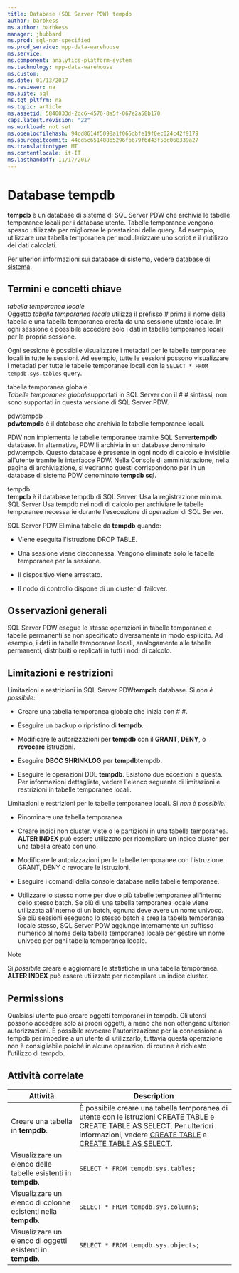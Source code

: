 ```yaml
---
title: Database (SQL Server PDW) tempdb
author: barbkess
ms.author: barbkess
manager: jhubbard
ms.prod: sql-non-specified
ms.prod_service: mpp-data-warehouse
ms.service: 
ms.component: analytics-platform-system
ms.technology: mpp-data-warehouse
ms.custom: 
ms.date: 01/13/2017
ms.reviewer: na
ms.suite: sql
ms.tgt_pltfrm: na
ms.topic: article
ms.assetid: 5840033d-2dc6-4576-8a5f-067e2a58b170
caps.latest.revision: "22"
ms.workload: not set
ms.openlocfilehash: 94cd8614f5098a1f065dbfe19f0ec024c42f9179
ms.sourcegitcommit: 44cd5c651488b5296fb679f6d43f50d068339a27
ms.translationtype: MT
ms.contentlocale: it-IT
ms.lasthandoff: 11/17/2017
---
```

# <a name="tempdb-database"></a>Database tempdb
**tempdb** è un database di sistema di SQL Server PDW che archivia le tabelle temporanee locali per i database utente. Tabelle temporanee vengono spesso utilizzate per migliorare le prestazioni delle query. Ad esempio, utilizzare una tabella temporanea per modularizzare uno script e il riutilizzo dei dati calcolati.  
  
Per ulteriori informazioni sui database di sistema, vedere [database di sistema](system-databases.md).  
  
## <a name="Basics"></a>Termini e concetti chiave  
*tabella temporanea locale*  
Oggetto *tabella temporanea locale* utilizza il prefisso # prima il nome della tabella e una tabella temporanea creata da una sessione utente locale. In ogni sessione è possibile accedere solo i dati in tabelle temporanee locali per la propria sessione.  
  
Ogni sessione è possibile visualizzare i metadati per le tabelle temporanee locali in tutte le sessioni. Ad esempio, tutte le sessioni possono visualizzare i metadati per tutte le tabelle temporanee locali con la `SELECT * FROM tempdb.sys.tables` query.  
  
tabella temporanea globale  
*Tabelle temporanee globali*supportati in SQL Server con il # # sintassi, non sono supportati in questa versione di SQL Server PDW.  
  
pdwtempdb  
**pdwtempdb** è il database che archivia le tabelle temporanee locali.  
  
PDW non implementa le tabelle temporanee tramite SQL Server**tempdb** database. In alternativa, PDW li archivia in un database denominato pdwtempdb. Questo database è presente in ogni nodo di calcolo e invisibile all'utente tramite le interfacce PDW. Nella Console di amministrazione, nella pagina di archiviazione, si vedranno questi corrispondono per in un database di sistema PDW denominato **tempdb sql**.  
  
tempdb  
**tempdb** è il database tempdb di SQL Server. Usa la registrazione minima. SQL Server Usa tempdb nei nodi di calcolo per archiviare le tabelle temporanee necessarie durante l'esecuzione di operazioni di SQL Server.  
  
SQL Server PDW Elimina tabelle da **tempdb** quando:  
  
-   Viene eseguita l'istruzione DROP TABLE.  
  
-   Una sessione viene disconnessa. Vengono eliminate solo le tabelle temporanee per la sessione.  
  
-   Il dispositivo viene arrestato.  
  
-   Il nodo di controllo dispone di un cluster di failover.  
  
## <a name="general-remarks"></a>Osservazioni generali  
SQL Server PDW esegue le stesse operazioni in tabelle temporanee e tabelle permanenti se non specificato diversamente in modo esplicito. Ad esempio, i dati in tabelle temporanee locali, analogamente alle tabelle permanenti, distribuiti o replicati in tutti i nodi di calcolo.  
  
## <a name="LimitationsRestrictions"></a>Limitazioni e restrizioni  
Limitazioni e restrizioni in SQL Server PDW**tempdb** database. Si *non è possibile:*  
  
-   Creare una tabella temporanea globale che inizia con # #.  
  
-   Eseguire un backup o ripristino di **tempdb**.  
  
-   Modificare le autorizzazioni per **tempdb** con il **GRANT**, **DENY**, o **revocare** istruzioni.  
  
-   Eseguire **DBCC SHRINKLOG** per **tempdb**tempdb.  
  
-   Eseguire le operazioni DDL **tempdb**. Esistono due eccezioni a questa. Per informazioni dettagliate, vedere l'elenco seguente di limitazioni e restrizioni in tabelle temporanee locali.  
  
Limitazioni e restrizioni per le tabelle temporanee locali. Si *non è possibile:*  
  
-   Rinominare una tabella temporanea  
  
-   Creare indici non cluster, viste o le partizioni in una tabella temporanea. **ALTER INDEX** può essere utilizzato per ricompilare un indice cluster per una tabella creato con uno.  
  
-   Modificare le autorizzazioni per le tabelle temporanee con l'istruzione GRANT, DENY o revocare le istruzioni.  
  
-   Eseguire i comandi della console database nelle tabelle temporanee.  
  
-   Utilizzare lo stesso nome per due o più tabelle temporanee all'interno dello stesso batch. Se più di una tabella temporanea locale viene utilizzata all'interno di un batch, ognuna deve avere un nome univoco. Se più sessioni eseguono lo stesso batch e crea la tabella temporanea locale stesso, SQL Server PDW aggiunge internamente un suffisso numerico al nome della tabella temporanea locale per gestire un nome univoco per ogni tabella temporanea locale.  
  
> [!NOTE]  
> Si *possibile* creare e aggiornare le statistiche in una tabella temporanea. **ALTER INDEX** può essere utilizzato per ricompilare un indice cluster.  
  
## <a name="permissions"></a>Permissions  
Qualsiasi utente può creare oggetti temporanei in tempdb. Gli utenti possono accedere solo ai propri oggetti, a meno che non ottengano ulteriori autorizzazioni. È possibile revocare l'autorizzazione per la connessione a tempdb per impedire a un utente di utilizzarlo, tuttavia questa operazione non è consigliabile poiché in alcune operazioni di routine è richiesto l'utilizzo di tempdb.  
  
## <a name="RelatedTasks"></a>Attività correlate  
  
|Attività|Description|  
|---------|---------------|  
|Creare una tabella in **tempdb**.|È possibile creare una tabella temporanea di utente con le istruzioni CREATE TABLE e CREATE TABLE AS SELECT. Per ulteriori informazioni, vedere [CREATE TABLE](../t-sql/statements/create-table-azure-sql-data-warehouse.md) e [CREATE TABLE AS SELECT](../t-sql/statements/create-table-as-select-azure-sql-data-warehouse.md).|  
|Visualizzare un elenco delle tabelle esistenti in **tempdb**.|`SELECT * FROM tempdb.sys.tables;`|  
|Visualizzare un elenco di colonne esistenti nella **tempdb**.|`SELECT * FROM tempdb.sys.columns;`|  
|Visualizzare un elenco di oggetti esistenti in **tempdb**.|`SELECT * FROM tempdb.sys.objects;`|  
  
<!-- MISSING LINKS 
## See Also  
[Common Metadata Query Examples &#40;SQL Server PDW&#41;](../sqlpdw/common-metadata-query-examples-sql-server-pdw.md)  
-->
  
